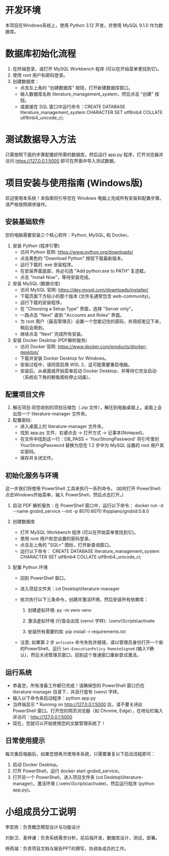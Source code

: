开发环境
========================================
本项目在Windows系统上，使用 Python 3.12 开发，并使用 MySQL 9.1.0 作为数据库。

数据库初始化流程
========================================
1. 在终端登录，或打开 MySQL Workbench 程序 (可以在开始菜单里找到它)。
2. 使用 root 用户和密码登录。
3. 创建数据库：
   - 点击左上角的 "创建数据库" 按钮，打开新建数据库窗口。
   - 输入数据库名称 literature_management_system，然后点击 "创建" 按钮。
   - 或直接在 SQL 窗口中运行命令：CREATE DATABASE literature_management_system CHARACTER SET utf8mb4 COLLATE utf8mb4_unicode_ci;

测试数据导入方法
========================================
只需按照下面的步骤配置好所需的数据库，然后运行 app.py 程序，打开浏览器并访问 https://127.0.0.1:5000 即可在界面中导入测试数据。

项目安装与使用指南 (Windows版)
========================================
欢迎使用本系统！本指南将引导您在 Windows 电脑上完成所有安装和配置步骤。请严格按照顺序操作。
## 安装基础软件
您的电脑需要安装三个核心软件：Python, MySQL, 和 Docker。

1. 安装 Python (程序引擎)
   - 访问 Python 官网: https://www.python.org/downloads/
   - 点击黄色的 "Download Python" 按钮下载最新版本。
   - 运行下载的 .exe 安装程序。
   - 在安装界面底部，务必勾选 "Add python.exe to PATH" 复选框。
   - 点击 "Install Now"，等待安装完成。
2. 安装 MySQL (数据仓库)
   - 访问 MySQL 官网: https://dev.mysql.com/downloads/installer/
   - 下载页面下方较小的那个版本 (文件名通常包含 web-community)。
   - 运行下载的安装程序。
   - 在 "Choosing a Setup Type" 界面，选择 "Server only"。
   - 一路点击 "Next" 直到 "Accounts and Roles" 界面。
   - 为 root 用户（最高管理员）设置一个您能记住的密码，并用纸笔记下来，稍后会用到。
   - 继续点击 "Next" 完成所有安装。
3. 安装 Docker Desktop (PDF解析服务)
   - 访问 Docker 官网: https://www.docker.com/products/docker-desktop/
   - 下载并安装 Docker Desktop for Windows。
   - 安装过程中，请同意启用 WSL 2，这可能需要重启电脑。
   - 安装后，从桌面或开始菜单启动 Docker Desktop，并等待它完全启动（系统右下角的鲸鱼图标停止动画）。
  
## 配置项目文件
1. 解压项目:将您收到的项目压缩包（.zip 文件），解压到电脑桌面上。桌面上会出现一个 literature-manager 文件夹。
2. 配置密码:
   - 进入桌面上的 literature-manager 文件夹。
   - 找到 app.py 文件，右键点击 -> 打开方式 -> 记事本(Notepad)。
   - 在文件中找到这一行：DB_PASS = 'YourStrongPassword'
  将引号里的 YourStrongPassword 替换为您在 1.2 步中为 MySQL 设置的 root 用户真实密码。
   - 保存并关闭文件。
   
## 初始化服务与环境
这一步我们将使用 PowerShell 工具来执行一系列命令。
(如何打开 PowerShell: 点击Windows开始菜单，输入 PowerShell，然后点击打开。)
1. 启动 PDF 解析服务：在 PowerShell 窗口中，运行以下命令：
docker run -d --name grobid_service --init -p 8070:8070 lfoppiano/grobid:0.8.0

2. 创建数据库
   - 打开 MySQL Workbench 程序 (可以在开始菜单里找到它)。
   - 使用 root 用户和您设置的密码登录。
   - 点击左上角的 "SQL+" 图标，打开新查询窗口。
   - 运行以下命令：
  CREATE DATABASE literature_management_system CHARACTER SET utf8mb4 COLLATE utf8mb4_unicode_ci;

3. 配置 Python 环境
   - 回到 PowerShell 窗口。
   - 进入项目文件夹：cd Desktop\literature-manager
  
   - 依次执行以下三条命令，创建并激活环境，然后安装所有依赖库：

     1. 创建虚拟环境: py -m venv venv

     2. 激活虚拟环境 (行首会出现 (venv) 字样): .\venv\Scripts\activate

     3. 安装所有需要的库: pip install -r requirements.txt
   - 注意: 如果第 2 步 `activate` 命令失败并报错，请以管理员身份打开一个新的PowerShell，运行 `Set-ExecutionPolicy RemoteSigned` (输入Y确认)，然后关闭管理员窗口，回到这个普通窗口重新尝试激活。

## 运行系统

- 恭喜您，所有准备工作都已完成！请确保您的 PowerShell 窗口仍在 literature-manager 目录下，并且行首有 (venv) 字样。
- 输入以下命令来启动程序：python app.py 
- 当终端显示 * Running on http://127.0.0.1:5000 后，请不要关闭此 PowerShell 窗口。打开您的网页浏览器（如 Chrome, Edge），在地址栏输入并访问：http://127.0.0.1:5000
- 现在，您就可以开始使用您的文献管理系统了！
  
## 日常使用提示
每次重启电脑后，如果您想再次使用本系统，只需要重复以下启动流程即可：
1. 启动 Docker Desktop。
2. 打开 PowerShell，运行 docker start grobid_service。
3. 打开另一个 PowerShell，进入项目文件夹 (cd Desktop\literature-manager)，激活环境 (.\venv\Scripts\activate)，然后运行程序 (python app.py)。

小组成员分工说明
========================================
李宏扬：负责概念模型设计与功能设计

刘新卫、麦梓谦：负责系统需求分析，前后端开发，数据库设计，测试，部署。

杨雨凝：负责项目文档与报告PPT的撰写，协调各成员的工作。